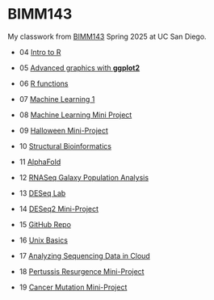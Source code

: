 # BIMM143
My classwork from [BIMM143](https://bioboot.github.io/bimm143_S25/) Spring 2025 at UC San Diego.

- 04 [Intro to R](https://github.com/analarcon/bimm143_github/blob/main/class04/class04.md)

- 05 [Advanced graphics with **ggplot2**](https://github.com/analarcon/bimm143_github/blob/main/class05/class05.md)

- 06 [R functions](https://github.com/analarcon/bimm143_github/blob/main/class06/class06.md)

- 07 [Machine Learning 1](https://github.com/analarcon/bimm143_github/blob/main/Week04/Machine_Learning1.md)

- 08 [Machine Learning Mini Project](https://github.com/analarcon/bimm143_github/blob/main/Class08_mini_project/Class08_mini_project.md)

- 09 [Halloween Mini-Project](https://github.com/analarcon/bimm143_github/blob/main/Class09/Class09Mini.md)

- 10 [Structural Bioinformatics](https://github.com/analarcon/bimm143_github/blob/main/Class10/Class10Structural.md)

- 11 [AlphaFold](https://github.com/analarcon/bimm143_github/blob/main/Class10/Class11pt2.md)

- 12 [RNASeq Galaxy Population Analysis]()

- 13 [DESeq Lab]()

- 14 [DESeq2 Mini-Project]()

- 15 [GitHub Repo]()

- 16 [Unix Basics]()

- 17 [Analyzing Sequencing Data in Cloud]()

- 18 [Pertussis Resurgence Mini-Project]()

- 19 [Cancer Mutation Mini-Project]()
